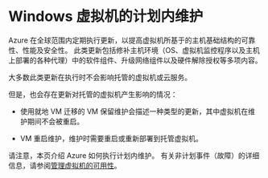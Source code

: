 <properties
    pageTitle="Azure 中的 Windows VM 的计划内维护 | Azure"
    description="了解什么是 Azure 计划内维护以及它如何影响正在 Azure 中运行的 Windows 虚拟机。"
    services="virtual-machines-windows"
    documentationcenter=""
    author=""
    manager="timlt"
    editor=""
    tags="azure-service-management,azure-resource-manager" />
<tags
    ms.assetid="eb4b92d8-be0f-44f6-a6c3-f8f7efab09fe"
    ms.service="virtual-machines-windows"
    ms.workload="infrastructure-services"
    ms.tgt_pltfrm="vm-windows"
    ms.devlang="na"
    ms.topic="article"
    ms.date="03/27/2017"
    wacn.date="05/15/2017"
    ms.author=""
    ms.translationtype="Human Translation"
    ms.sourcegitcommit="457fc748a9a2d66d7a2906b988e127b09ee11e18"
    ms.openlocfilehash="fa3092699a516a5bfdfa050af48d4cd840204b64"
    ms.contentlocale="zh-cn"
    ms.lasthandoff="05/05/2017" />

# <a name="planned-maintenance-for-windows-virtual-machines"></a>Windows 虚拟机的计划内维护 

Azure 在全球范围内定期执行更新，以提高虚拟机所基于的主机基础结构的可靠性、性能及安全性。 此类更新包括修补主机环境（OS、虚拟机监控程序以及主机上部署的各种代理）中的软件组件、升级网络组件以及硬件解除授权等多项内容。

大多数此类更新在执行时不会影响托管的虚拟机或云服务。

但是，也会存在更新对托管的虚拟机产生影响的情况：

-   使用就地 VM 迁移的 VM 保留维护会描述一种类型的更新，其中虚拟机在维护期间不会被重启。

-   VM 重启维护，维护时需要重启或重新部署到托管虚拟机。

请注意，本页介绍 Azure 如何执行计划内维护。 有关非计划事件（故障）的详细信息，请参阅[管理虚拟机的可用性](/documentation/articles/virtual-machines-windows-manage-availability/)。

<!--Update_Description: wording update-->
